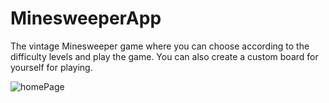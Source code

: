 # MinesweeperApp
The vintage Minesweeper game where you can choose according to the difficulty levels and play the game. You can also create a custom board for yourself for playing.

![homePage](https://user-images.githubusercontent.com/61079434/123321447-a0fd8000-d550-11eb-81fa-cd3e7a41eecf.jpeg)
